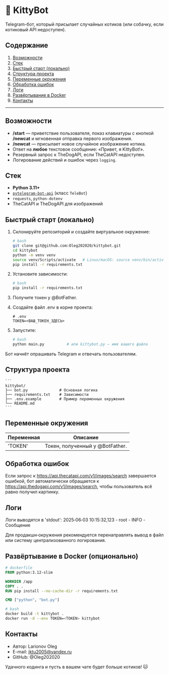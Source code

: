 # 🐾 KittyBot

Telegram-бот, который присылает случайных котиков (или собачку, если котиковый API недоступен).

## Содержание
1. [Возможности](#возможности)
2. [Стек](#стек)
3. [Быстрый старт (локально)](#быстрый-старт-локально)
4. [Структура проекта](#структура-проекта)
5. [Переменные окружения](#переменные-окружения)
6. [Обработка ошибок](#обработка-ошибок)
7. [Логи](#логи)
8. [Развёртывание в Docker](#развёртывание-в-docker-опционально)
9. [Контакты](#контакты)
---

## Возможности
- **/start** — приветствие пользователя, показ клавиатуры с кнопкой **/newcat** и мгновенная отправка первого изображения.  
- **/newcat** — присылает новое случайное изображение котика.  
- Ответ на **любое** текстовое сообщение: &laquo;Привет, я KittyBot!&raquo;.  
- Резервный запрос к TheDogAPI, если TheCatAPI недоступен.  
- Логирование действий и ошибок через `logging`.

## Стек
- **Python 3.11+**
- [`pytelegram‑bot‑api`](https://github.com/eternnoir/pyTelegramBotAPI) (класс `TeleBot`)
- `requests`, `python‑dotenv`
- TheCatAPI и TheDogAPI для изображений

## Быстрый старт (локально)

1. Склонируйте репозиторий и создайте виртуальное окружение:

   ```bash
   # bash
   git clone git@github.com:Oleg202020/kittybot.git
   cd kittybot
   python -m venv venv
   source venv/Scripts/activate   # Linux/macOS: source venv/bin/activate
   pip install -r requirements.txt
   ```

2. Установите зависимости:

    ```bash
    # bash
    pip install -r requirements.txt
    ```

3. Получите токен у @BotFather.

4. Создайте файл .env в корне проекта:

    ```env
    # .env
    TOKEN=<ВАШ_ТОКЕН_ЗДЕСЬ>
    ```

5. Запустите:

    ```bash
    # bash
    python main.py          # или kittybot.py — имя вашего файла
    ```

Бот начнёт опрашивать Telegram и отвечать пользователям.

## Структура проекта
    ```
    kittybot/
    ├── bot.py              # Основная логика
    ├── requirements.txt    # Зависимости
    ├── .env.example        # Пример переменных окружения
    └── README.md
    ```

## Переменные окружения

| Переменная	| Описание  | 
|---------------|-----------| 
| 'TOKEN'	| Токен, полученный у @BotFather.

## Обработка ошибок

Если запрос к https://api.thecatapi.com/v1/images/search завершается ошибкой, бот автоматически обращается к https://api.thedogapi.com/v1/images/search, чтобы пользователь всё равно получил картинку.

## Логи
Логи выводятся в 'stdout': 2025‑06‑03 10:15:32,123 - root - INFO - Сообщение

Для продакшн‑окружения рекомендуется перенаправлять вывод в файл или систему централизованного логирования.

## Развёртывание в Docker (опционально)

```dockerfile
# dockerfile
FROM python:3.12-slim

WORKDIR /app
COPY . .
RUN pip install --no-cache-dir -r requirements.txt

CMD ["python", "bot.py"]
```

```bash
# bash
docker build -t kittybot .
docker run -d --env TOKEN=<TOKEN> kittybot
```

## Контакты

* Автор: Larionov Oleg
* E-mail: jktu2005@yandex.ru
* GitHub: @Oleg202020

Удачного кодинга и пусть в вашем чате будет больше котиков! 🐱